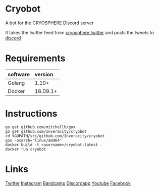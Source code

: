 # Cryobot

A bot for the CRYOSPHERE Discord server

It takes the twitter feed from [cryosphere twitter](https://twitter.com/cryosphereband) and posts the tweets to [discord](https://discord.gg/ejtXgkj)

# Requirements

|software|version   |
|:-------|:---------|
| Golang | 1.10+    |
| Docker | 18.09.1+ |

# Instructions

```
go get github.com/mitchellh/gox
go get github.com/Inveracity/cryobot
cd %GOPATH/src/github.com/Inveracity/cryobot
gox -osarch="linux/amd64"
docker build -t <username>/cryobot:latest .
docker run cryobot
```

# Links

[Twitter](https://twitter.com/cryosphereband)
[Instagram](https://www.instagram.com/cryosphereband/)
[Bandcamp](https://cryosphere.bandcamp.com)
[Discordapp](https://discord.gg/ejtXgkj)
[Youtube](https://www.youtube.com/channel/UCOwnbdRqpukvpcQqmrc6cIQ)
[Facebook](https://www.facebook.com/cryosphereband/)
